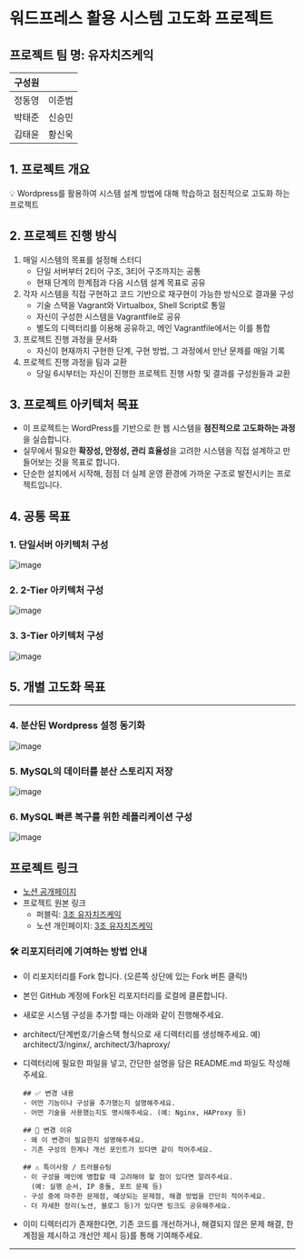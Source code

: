 # 워드프레스 활용 시스템 고도화 프로젝트

## 프로젝트 팀 명: 유자치즈케익

| 구성원 |  |
| --- | --- |
| 정동영 | 이준범 |
| 박태준 | 신승민 |
| 김태윤 | 황신욱 |

## 1. 프로젝트 개요

<aside>
  💡 Wordpress를 활용하여 시스템 설계 방법에 대해 학습하고 점진적으로 고도화 하는 프로젝트
</aside>

## 2. 프로젝트 진행 방식

1. 매일 시스템의 목표를 설정해 스터디
    - 단일 서버부터 2티어 구조, 3티어 구조까지는 공통
    - 현재 단계의 한계점과 다음 시스템 설계 목표로 공유
2. 각자 시스템을 직접 구현하고 코드 기반으로 재구현이 가능한 방식으로 결과물 구성
    - 기술 스택을 Vagrant와 Virtualbox, Shell Script로 통일
    - 자신이 구성한 시스템을 Vagrantfile로 공유
    - 별도의 디렉터리를 이용해 공유하고, 메인 Vagrantfile에서는 이를 통합
3. 프로젝트 진행 과정을 문서화
    - 자신이 현재까지 구현한 단계, 구현 방법, 그 과정에서 만난 문제를 매일 기록
4. 프로젝트 진행 과정을 팀과 교환
    - 당일 6시부터는 자신이 진행한 프로젝트 진행 사항 및 결과를 구성원들과 교환

## 3. 프로젝트 아키텍처 목표

- 이 프로젝트는 WordPress를 기반으로 한 웹 시스템을 **점진적으로 고도화하는 과정**을 실습합니다.
- 실무에서 필요한 **확장성, 안정성, 관리 효율성**을 고려한 시스템을 직접 설계하고 만들어보는 것을 목표로 합니다.
- 단순한 설치에서 시작해, 점점 더 실제 운영 환경에 가까운 구조로 발전시키는 프로젝트입니다.

## 4. 공통 목표

### 1. 단일서버 아키텍처 구성
![image](https://github.com/user-attachments/assets/8ce2fb05-1238-45a8-8c6b-f58d02edd984)

### 2. 2-Tier 아키텍처 구성
![image](https://github.com/user-attachments/assets/8b826291-8add-4b5b-867e-183d635493df)

### 3. 3-Tier 아키텍처 구성
![image](https://github.com/user-attachments/assets/ee4ad8fb-e274-4413-a14c-93c68692b5ac)

## 5. 개별 고도화 목표
---
### 4. 분산된 Wordpress 설정 동기화
![image](https://github.com/user-attachments/assets/27bfefde-ad80-4db1-8bc6-7777168ee2e9)


### 5. MySQL의 데이터를 분산 스토리지 저장
![image](https://github.com/user-attachments/assets/41a39757-25cf-4304-b24a-9c10d7ba9e1b)


### 6. MySQL 빠른 복구를 위한 레플리케이션 구성
![image](https://github.com/user-attachments/assets/96571d4f-6d1d-4103-86ff-627311b76ed5)


## 프로젝트 링크
- [노션 공개페이지](https://www.notion.so/Wordpress-1de07373030f80e085f7e443927178f7)
- 프로젝트 원본 링크
  - 퍼블릭: [3조 유자치즈케익](https://www.notion.so/3-1dc13e81f3ba80b0b0b1deb07cdc68c4?pvs=21) 
  - 노션 개인페이지: [3조 유자치즈케익](https://www.notion.so/3-1dc13e81f3ba80b0b0b1deb07cdc68c4?pvs=21)  


### 🛠️ 리포지터리에 기여하는 방법 안내
- 이 리포지터리를 Fork 합니다.
  (오른쪽 상단에 있는 Fork 버튼 클릭!)

- 본인 GitHub 계정에 Fork된 리포지터리를 로컬에 클론합니다.

- 새로운 시스템 구성을 추가할 때는 아래와 같이 진행해주세요.

- architect/단계번호/기술스택 형식으로 새 디렉터리를 생성해주세요.
  예) architect/3/nginx/, architect/3/haproxy/

- 디렉터리에 필요한 파일을 넣고, 간단한 설명을 담은 README.md 파일도 작성해주세요.
  ```
  ## ✅ 변경 내용
  - 어떤 기능이나 구성을 추가했는지 설명해주세요.
  - 어떤 기술을 사용했는지도 명시해주세요. (예: Nginx, HAProxy 등)

  ## 💬 변경 이유
  - 왜 이 변경이 필요한지 설명해주세요.
  - 기존 구성의 한계나 개선 포인트가 있다면 같이 적어주세요.
  
  ## ⚠️ 특이사항 / 트러블슈팅
  - 이 구성을 메인에 병합할 때 고려해야 할 점이 있다면 알려주세요.  
    (예: 실행 순서, IP 충돌, 포트 문제 등)
  - 구성 중에 마주한 문제점, 예상되는 문제점, 해결 방법을 간단히 적어주세요.
  - 더 자세한 정리(노션, 블로그 등)가 있다면 링크도 공유해주세요.
  ```
- 이미 디렉터리가 존재한다면, 기존 코드를 개선하거나, 해결되지 않은 문제 해결, 한계점을 제시하고 개선안 제시 등)를 통해 기여해주세요.


---


